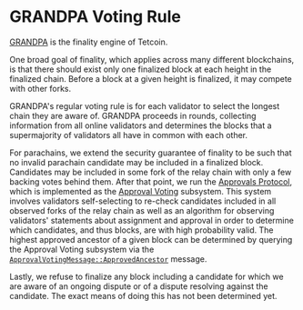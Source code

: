 # GRANDPA Voting Rule

[GRANDPA](https://w3f-research.readthedocs.io/en/latest/tetcoin/finality.html) is the finality engine of Tetcoin.

One broad goal of finality, which applies across many different blockchains, is that there should exist only one finalized block at each height in the finalized chain. Before a block at a given height is finalized, it may compete with other forks.

GRANDPA's regular voting rule is for each validator to select the longest chain they are aware of. GRANDPA proceeds in rounds, collecting information from all online validators and determines the blocks that a supermajority of validators all have in common with each other.

For parachains, we extend the security guarantee of finality to be such that no invalid parachain candidate may be included in a finalized block. Candidates may be included in some fork of the relay chain with only a few backing votes behind them. After that point, we run the [Approvals Protocol](../protocol-approval.md), which is implemented as the [Approval Voting](approval/approval-voting.md) subsystem. This system involves validators self-selecting to re-check candidates included in all observed forks of the relay chain as well as an algorithm for observing validators' statements about assignment and approval in order to determine which candidates, and thus blocks, are with high probability valid. The highest approved ancestor of a given block can be determined by querying the Approval Voting subsystem via the [`ApprovalVotingMessage::ApprovedAncestor`](../types/overseer-protocol.md#approval-voting) message.

Lastly, we refuse to finalize any block including a candidate for which we are aware of an ongoing dispute or of a dispute resolving against the candidate. The exact means of doing this has not been determined yet.
